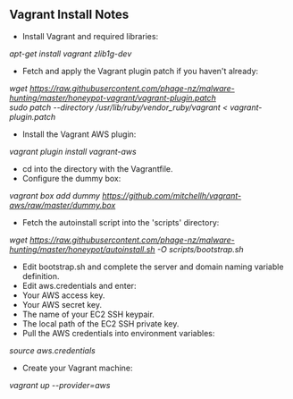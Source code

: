 ## Vagrant Install Notes ##

- Install Vagrant and required libraries:

*apt-get install vagrant zlib1g-dev*

- Fetch and apply the Vagrant plugin patch if you haven't already:

*wget https://raw.githubusercontent.com/phage-nz/malware-hunting/master/honeypot-vagrant/vagrant-plugin.patch  
sudo patch --directory /usr/lib/ruby/vendor_ruby/vagrant < vagrant-plugin.patch*

- Install the Vagrant AWS plugin:

*vagrant plugin install vagrant-aws*

- cd into the directory with the Vagrantfile.
- Configure the dummy box:

*vagrant box add dummy https://github.com/mitchellh/vagrant-aws/raw/master/dummy.box*

- Fetch the autoinstall script into the 'scripts' directory:

*wget https://raw.githubusercontent.com/phage-nz/malware-hunting/master/honeypot/autoinstall.sh -O scripts/bootstrap.sh*

- Edit bootstrap.sh and complete the server and domain naming variable definition.
- Edit aws.credentials and enter:
 - Your AWS access key.
 - Your AWS secret key.
 - The name of your EC2 SSH keypair.
 - The local path of the EC2 SSH private key.
- Pull the AWS credentials into environment variables:

*source aws.credentials*

- Create your Vagrant machine:

*vagrant up --provider=aws*